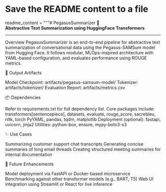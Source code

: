 # Save the README content to a file
readme_content = """# PegasusSummarizer 📝  
**Abstractive Text Summarization using HuggingFace Transformers**

---
 Overview
PegasusSummarizer is an end-to-end pipeline for abstractive text summarization of conversational data using the Pegasus-SAMSum model from Hugging Face. It follows modular, MLOps-inspired architecture with YAML-based configuration, and evaluates performance using ROUGE metrics.

🧾 Output Artifacts

Model Checkpoint: artifacts/pegasus-samsum-model/
Tokenizer: artifacts/tokenizer/
Evaluation Report: artifacts/metrics.csv

📦 Dependencies

Refer to requirements.txt for full dependency list. Core packages include:
transformers[sentencepiece], datasets, evaluate, rouge_score, sacrebleu, nltk, torch
PyYAML, pandas, tqdm, matplotlib
Deployment (optional): fastapi, uvicorn, jinja2
Utilities: python-box, ensure, mypy-boto3-s3

✨ Use Cases

Summarizing customer support chat transcripts
Generating concise summaries of long email threads
Creating structured meeting summaries for internal documentation

🔮 Future Enhancements

Model deployment via FastAPI or Docker-based microservice
Benchmarking against other transformer models (e.g., BART, T5)
Web UI integration using Streamlit or React for live inference



